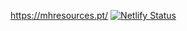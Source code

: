 https://mhresources.pt/ [![Netlify Status](https://api.netlify.com/api/v1/badges/39e3ac41-8f55-4db8-9a5c-d4d35c8d9bba/deploy-status)](https://app.netlify.com/sites/boring-brahmagupta-4a3e43/deploys)
